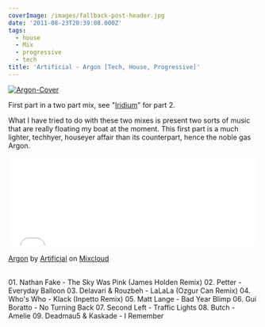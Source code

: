 ```yaml
---
coverImage: /images/fallback-post-header.jpg
date: '2011-08-23T20:39:08.000Z'
tags:
  - house
  - Mix
  - progressive
  - tech
title: 'Artificial - Argon [Tech, House, Progressive]'
---
```


[![](https://mikecann.co.uk/wp-content/uploads/2011/08/Argon-Cover.png "Argon-Cover")](https://mikecann.co.uk/wp-content/uploads/2011/08/Argon-Cover.png)

First part in a two part mix, see "[Iridium](https://mikecann.co.uk/audio/artificial-iridium-trance-electro-house/)" for part 2.

<!-- more -->

What I have tried to do with these two mixes is present two sorts of music that are really floating my boat at the moment. This first part is a much lighter, techhyer, houseyer affair than its counterpart, hence the noble gas Argon.

<iframe width="100%" height="180" src="//www.mixcloud.com/widget/iframe/?feed=http%3A%2F%2Fwww.mixcloud.com%2Fmikeysee%2Fartificial-argon%2F&amp;embed_type=widget_standard&amp;embed_uuid=fde1588d-ca70-4e3b-b353-344b10183e4d&amp;hide_tracklist=1&amp;hide_cover=1" frameborder="0"></iframe><div style="clear: both; height: 3px; width: auto;"></div>

[Argon](https://www.mixcloud.com/mikeysee/artificial-argon/?utm_source=widget&amp;utm_medium=web&amp;utm_campaign=base_links&amp;utm_term=resource_link)<span> by </span>[Artificial](https://www.mixcloud.com/mikeysee/?utm_source=widget&amp;utm_medium=web&amp;utm_campaign=base_links&amp;utm_term=profile_link)<span> on </span>[ Mixcloud](https://www.mixcloud.com/?utm_source=widget&utm_medium=web&utm_campaign=base_links&utm_term=homepage_link)

<div style="clear: both; height: 3px; width: auto;"></div>

01\. Nathan Fake - The Sky Was Pink (James Holden Remix)
02\. Petter - Everyday Balloon
03\. Delavari &amp; Rouzbeh - LaLaLa (Ozgur Can Remix)
04\. Who's Who - Klack (Inpetto Remix)
05\. Matt Lange - Bad Year Blimp
06\. Gui Boratto - No Turning Back
07\. Second Left - Traffic Lights
08\. Butch - Amelie
09\. Deadmau5 &amp; Kaskade - I Remember
